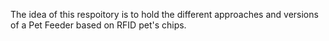 The idea of this respoitory is to hold the different approaches and versions of a Pet Feeder based on RFID pet's chips.
